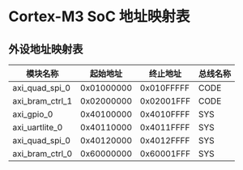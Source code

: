# Cortex-M3 SoC 地址映射表

## 外设地址映射表

| 模块名称 | 起始地址 | 终止地址 | 总线名称 |
| --- | --- | --- | --- |
| axi_quad_spi_0 | 0x01000000 | 0x010FFFFF | CODE |
| axi_bram_ctrl_1 | 0x02000000 | 0x02001FFF | CODE |
| axi_gpio_0 | 0x40100000 | 0x4010FFFF | SYS |
| axi_uartlite_0 | 0x40110000 | 0x4011FFFF | SYS |
| axi_quad_spi_0 | 0x40120000 | 0x4012FFFF | SYS |
| axi_bram_ctrl_0 | 0x60000000 | 0x60001FFF | SYS |
